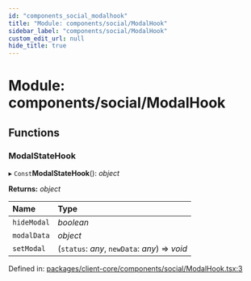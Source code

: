 ```yaml
---
id: "components_social_modalhook"
title: "Module: components/social/ModalHook"
sidebar_label: "components/social/ModalHook"
custom_edit_url: null
hide_title: true
---
```


# Module: components/social/ModalHook

## Functions

### ModalStateHook

▸ `Const`**ModalStateHook**(): *object*

**Returns:** *object*

Name | Type |
:------ | :------ |
`hideModal` | *boolean* |
`modalData` | *object* |
`setModal` | (`status`: *any*, `newData`: *any*) => *void* |

Defined in: [packages/client-core/components/social/ModalHook.tsx:3](https://github.com/xr3ngine/xr3ngine/blob/66a84a950/packages/client-core/components/social/ModalHook.tsx#L3)
